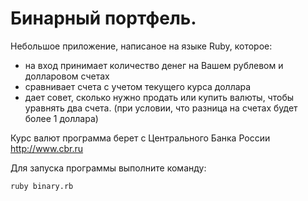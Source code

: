 # Бинарный портфель.

Небольшое приложение, написаное на языке Ruby, которое:
- на вход принимает количество денег на Вашем рублевом и долларовом счетах
- сравнивает счета с учетом текущего курса доллара
- дает совет, сколько нужно продать или купить валюты, чтобы уравнять два счета.
(при условии, что разница на счетах будет более 1 доллара)

Курс валют программа берет с Центрального Банка России http://www.cbr.ru

Для запуска программы выполните команду:
```
ruby binary.rb
```

